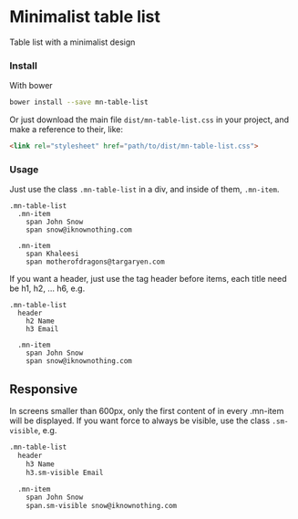 # Minimalist table list

Table list with a minimalist design

<!-- See the [demo](https://codepen.io/darlanmendonca/full/vKqLOx) -->

### Install

With bower

```sh
bower install --save mn-table-list
```

Or just download the main file ```dist/mn-table-list.css``` in your project, and make a reference to their, like:

```html
<link rel="stylesheet" href="path/to/dist/mn-table-list.css">
```


### Usage

Just use the class `.mn-table-list` in a div, and inside of them, `.mn-item`.

```pug
.mn-table-list
  .mn-item
    span John Snow
    span snow@iknownothing.com

  .mn-item
    span Khaleesi
    span motherofdragons@targaryen.com
```


If you want a header, just use the tag header before items, each title need be h1, h2, ... h6, e.g.

```pug
.mn-table-list
  header
    h2 Name
    h3 Email

  .mn-item
    span John Snow
    span snow@iknownothing.com
```


## Responsive

In screens smaller than 600px, only the first content of in every .mn-item will be displayed. If you want force to always be visible, use the class `.sm-visible`, e.g.

```html
.mn-table-list
  header
    h3 Name
    h3.sm-visible Email

  .mn-item
    span John Snow
    span.sm-visible snow@iknownothing.com
```




